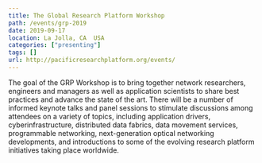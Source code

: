 ```yaml
---
title: The Global Research Platform Workshop
path: /events/grp-2019
date: 2019-09-17
location: La Jolla, CA  USA
categories: ["presenting"]
tags: []
url: http://pacificresearchplatform.org/events/
---
```


The goal of the GRP Workshop is to bring together network researchers, engineers and managers as well as application scientists to share best practices and advance the state of the art. There will be a number of informed keynote talks and panel sessions to stimulate discussions among attendees on a variety of topics, including application drivers, cyberinfrastructure, distributed data fabrics, data movement services, programmable networking, next-generation optical networking developments, and introductions to some of the evolving research platform initiatives taking place worldwide.  